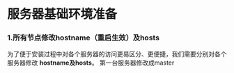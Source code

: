 服务器基础环境准备
================================================================================
### 1.所有节点修改hostname（重启生效）及hosts
为了便于安装过程中对各个服务器的访问更易区分、更便捷，我们需要分别对各个服务器修改 **hostname及hosts**。
第一台服务器修改成master
